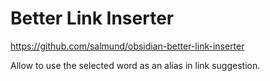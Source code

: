 # Better Link Inserter

https://github.com/salmund/obsidian-better-link-inserter

Allow to use the selected word as an alias in link suggestion.
